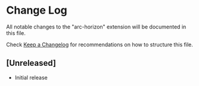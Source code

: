 # Change Log

All notable changes to the "arc-horizon" extension will be documented in this file.

Check [Keep a Changelog](http://keepachangelog.com/) for recommendations on how to structure this file.

## [Unreleased]

- Initial release
